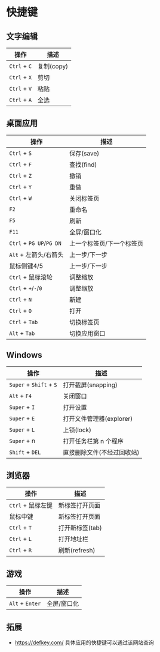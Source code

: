 # 快捷键

## 文字编辑

| 操作         | 描述       |
| ------------ | ---------- |
| `Ctrl` + `C` | 复制(copy) |
| `Ctrl` + `X` | 剪切       |
| `Ctrl` + `V` | 粘贴       |
| `Ctrl` + `A` | 全选       |

## 桌面应用

| 操作                     | 描述                      |
| ------------------------ | ------------------------- |
| `Ctrl` + `S`             | 保存(save)                |
| `Ctrl` + `F`             | 查找(find)                |
| `Ctrl` + `Z`             | 撤销                      |
| `Ctrl` + `Y`             | 重做                      |
| `Ctrl` + `W`             | 关闭标签页                |
| `F2`                     | 重命名                    |
| `F5`                     | 刷新                      |
| `F11`                    | 全屏/窗口化               |
| `Ctrl` + `PG UP`/`PG DN` | 上一个标签页/下一个标签页 |
| `Alt` + 左箭头/右箭头    | 上一步/下一步             |
| 鼠标侧键4/5              | 上一步/下一步             |
| `Ctrl` + 鼠标滚轮        | 调整缩放                  |
| `Ctrl` + `+`/`-`/`0`     | 调整缩放                  |
| `Ctrl` + `N`             | 新建                      |
| `Ctrl` + `O`             | 打开                      |
| `Ctrl` + `Tab`           | 切换标签页                |
| `Alt` + `Tab`            | 切换应用窗口              |

## Windows

| 操作                    | 描述                       |
| ----------------------- | -------------------------- |
| `Super` + `Shift` + `S` | 打开截屏(snapping)         |
| `Alt` + `F4`            | 关闭窗口                   |
| `Super` + `I`           | 打开设置                   |
| `Super` + `E`           | 打开文件管理器(explorer)   |
| `Super` + `L`           | 上锁(lock)                 |
| `Super` + n             | 打开任务栏第 n 个程序      |
| `Shift` + `DEL`         | 直接删除文件(不经过回收站) |

## 浏览器

| 操作              | 描述            |
| ----------------- | --------------- |
| `Ctrl` + 鼠标左键 | 新标签打开页面  |
| 鼠标中键          | 新标签打开页面  |
| `Ctrl` + `T`      | 打开新标签(tab) |
| `Ctrl` + `L`      | 打开地址栏      |
| `Ctrl` + `R`      | 刷新(refresh)   |

## 游戏

| 操作            | 描述        |
| --------------- | ----------- |
| `Alt` + `Enter` | 全屏/窗口化 |

## 拓展

- <https://defkey.com/> 具体应用的快捷键可以通过该网站查询
